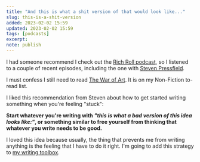 ```yaml
---
title: "And this is what a shit version of that would look like..."
slug: this-is-a-shit-version
added: 2023-02-02 15:59
updated: 2023-02-02 15:59
tags: [podcasts]
excerpt: 
note: publish
---
```


I had someone recommend I check out the [Rich Roll podcast](https://www.richroll.com/all-episodes/), so I listened to a couple of recent episodes, including the one with [Steven Pressfield](https://www.google.com/search?q=steven+pressfield&oq=steven+pressfield&sourceid=chrome&ie=UTF-8).

I must confess I still need to read [The War of Art](https://en.wikipedia.org/wiki/The_War_of_Art_(book)). It is on my Non-Fiction to-read list.

I liked this recommendation from Steven about how to get started writing something when you're feeling "stuck":

**Start whatever you're writing with *"this is what a bad version of this idea looks like:"*, or something similar to free yourself from thinking that whatever you write needs to be good.**

I loved this idea because usually, the thing that prevents me from writing anything is the feeling that I have to do it right. I'm going to add this strategy to [my writing toolbox](/how-i-wrote-more/).